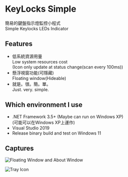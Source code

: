 # KeyLocks Simple

簡易的鍵盤指示燈監控小程式  
Simple Keylocks LEDs Indicator  

## Features

* 低系統資源用量  
  Low system resources cost  
  (Icon only update at status change(scan every 100ms))
* 懸浮視窗功能(可隱藏)  
  Floating window(Hideable)
* 就是。很。簡。單。  
  Just. very. simple.
  
## Which environment I use
* .NET Framework 3.5+ (Maybe can run on Windows XP)  
  (可能可以在Windows XP上運作)
* Visual Studio 2019
* Release binary build and test on Windows 11

## Captures

![Floating Window and About Window](https://i.imgur.com/nfWS09R.png)

![Tray Icon](https://i.imgur.com/H0ncZCx.png)
